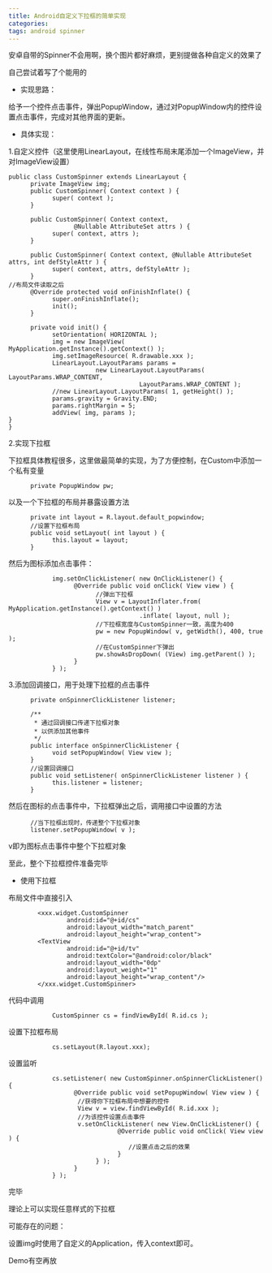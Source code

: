 ```yaml
---
title: Android自定义下拉框的简单实现
categories: 
tags: android spinner
---
```

安卓自带的Spinner不会用啊，换个图片都好麻烦，更别提做各种自定义的效果了

自己尝试着写了个能用的

  * 实现思路：

给予一个控件点击事件，弹出PopupWindow，通过对PopupWindow内的控件设置点击事件，完成对其他界面的更新。

  * 具体实现：

1.自定义控件（这里使用LinearLayout，在线性布局末尾添加一个ImageView，并对ImageView设置）

    
    
    public class CustomSpinner extends LinearLayout {
          private ImageView img;
          public CustomSpinner( Context context ) {
                super( context );
          }
          
          public CustomSpinner( Context context,
                      @Nullable AttributeSet attrs ) {
                super( context, attrs );
          }
          
          public CustomSpinner( Context context, @Nullable AttributeSet attrs, int defStyleAttr ) {
                super( context, attrs, defStyleAttr );
          }
    //布局文件读取之后
          @Override protected void onFinishInflate() {
                super.onFinishInflate();
                init();
          }
          
          private void init() {
                setOrientation( HORIZONTAL );
                img = new ImageView( MyApplication.getInstance().getContext() );
                img.setImageResource( R.drawable.xxx );
                LinearLayout.LayoutParams params =
                            new LinearLayout.LayoutParams( LayoutParams.WRAP_CONTENT,
                                        LayoutParams.WRAP_CONTENT );
                //new LinearLayout.LayoutParams( 1, getHeight() );
                params.gravity = Gravity.END;
                params.rightMargin = 5;
                addView( img, params );
    }
    }

2.实现下拉框

下拉框具体教程很多，这里做最简单的实现，为了方便控制，在Custom中添加一个私有变量

    
    
          private PopupWindow pw;

以及一个下拉框的布局并暴露设置方法

    
    
          private int layout = R.layout.default_popwindow;
          //设置下拉框布局
          public void setLayout( int layout ) {
                this.layout = layout;
          }

  

然后为图标添加点击事件：

    
    
                img.setOnClickListener( new OnClickListener() {
                      @Override public void onClick( View view ) {
                            //弹出下拉框
                            View v = LayoutInflater.from( MyApplication.getInstance().getContext() )
                                        .inflate( layout, null );
                            //下拉框宽度与CustomSpinner一致，高度为400
                            pw = new PopupWindow( v, getWidth(), 400, true );
                            //在CustomSpinner下弹出
                            pw.showAsDropDown( (View) img.getParent() );
                      }
                } );

3.添加回调接口，用于处理下拉框的点击事件

    
    
          private onSpinnerClickListener listener;
          
          /**
           * 通过回调接口传递下拉框对象
           * 以供添加其他事件
           */
          public interface onSpinnerClickListener {
                void setPopupWindow( View view );
          }
          //设置回调接口
          public void setListener( onSpinnerClickListener listener ) {
                this.listener = listener;
          }

然后在图标的点击事件中，下拉框弹出之后，调用接口中设置的方法

    
    
          //当下拉框出现时，传递整个下拉框对象
          listener.setPopupWindow( v );

v即为图标点击事件中整个下拉框对象

至此，整个下拉框控件准备完毕

  * 使用下拉框

布局文件中直接引入

    
    
            <xxx.widget.CustomSpinner
                    android:id="@+id/cs"
                    android:layout_width="match_parent"
                    android:layout_height="wrap_content">
            <TextView
                    android:id="@+id/tv"
                    android:textColor="@android:color/black"
                    android:layout_width="0dp"
                    android:layout_weight="1"
                    android:layout_height="wrap_content"/>
            </xxx.widget.CustomSpinner>

代码中调用

    
    
                CustomSpinner cs = findViewById( R.id.cs );

设置下拉框布局

    
    
                cs.setLayout(R.layout.xxx);

设置监听

    
    
                cs.setListener( new CustomSpinner.onSpinnerClickListener() {
                      @Override public void setPopupWindow( View view ) {
                       //获得你下拉框布局中想要的控件
                       View v = view.findViewById( R.id.xxx );
                       //为该控件设置点击事件                      
                       v.setOnClickListener( new View.OnClickListener() {
                                  @Override public void onClick( View view ) {
                                     //设置点击之后的效果
                                  }
                            } );
                      }
                } );

完毕

理论上可以实现任意样式的下拉框

可能存在的问题：

设置img时使用了自定义的Application，传入context即可。

Demo有空再放

  

